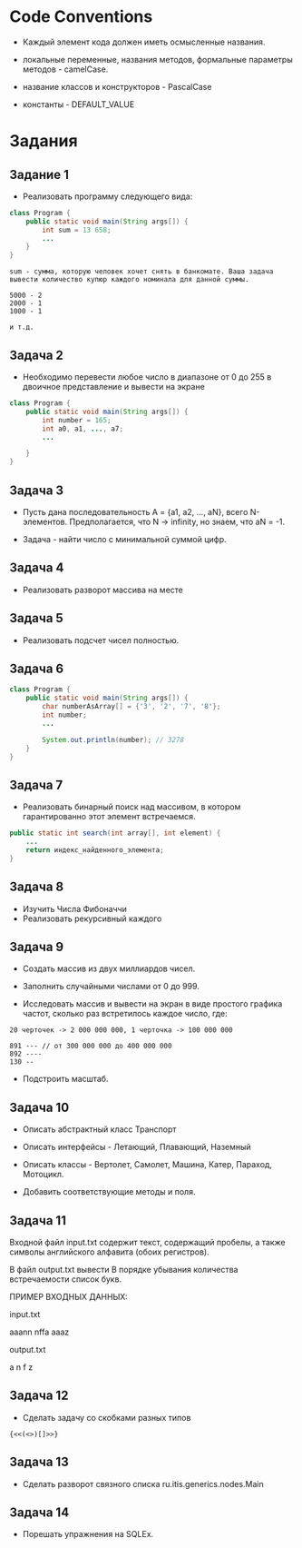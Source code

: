 # Code Conventions

* Каждый элемент кода должен иметь осмысленные названия.

* локальные переменные, названия методов, формальные параметры методов - camelCase.

* название классов и конструкторов - PascalCase

* константы - DEFAULT_VALUE

# Задания

## Задание 1

* Реализовать программу следующего вида:

```JAVA
class Program {
	public static void main(String args[]) {
		int sum = 13 658;
		...
	}
}
```

```
sum - сумма, которую человек хочет снять в банкомате. Ваша задача вывести количество купюр каждого номинала для данной суммы.

5000 - 2
2000 - 1
1000 - 1

и т.д.
```

## Задача 2

* Необходимо перевести любое число в диапазоне от 0 до 255 в двоичное представление и вывести на экране

```JAVA
class Program {
	public static void main(String args[]) {
		int number = 165;
		int a0, a1, ..., a7;
		...

	}
}
```

## Задача 3

* Пусть дана последовательность A = {a1, a2, ..., aN}, всего N-элементов. Предполагается, что N -> infinity, но знаем, что aN = -1.

* Задача - найти число с минимальной суммой цифр.

## Задача 4

* Реализовать разворот массива на месте

## Задача 5

* Реализовать подсчет чисел полностью.

## Задача 6

```JAVA
class Program {
	public static void main(String args[]) {
		char numberAsArray[] = {'3', '2', '7', '8'};
		int number;
		...

		System.out.println(number); // 3278
	}		 
}
```

## Задача 7

* Реализовать бинарный поиск над массивом, в котором гарантированно этот элемент встречаемся.

```JAVA
public static int search(int array[], int element) {
	...
	return индекс_найденного_элемента;
}
```

## Задача 8

* Изучить Числа Фибоначчи 
* Реализовать рекурсивный каждого

## Задача 9

* Создать массив из двух миллиардов чисел.
* Заполнить случайными числами от 0 до 999.

* Исследовать массив и вывести на экран в виде простого графика частот, сколько раз встретилось каждое число, где:

```
20 черточек -> 2 000 000 000, 1 черточка -> 100 000 000

891 --- // от 300 000 000 до 400 000 000
892 ----
130 --
``` 

* Подстроить масштаб.

## Задача 10

* Описать абстрактный класс Транспорт

* Описать интерфейсы - Летающий, Плавающий, Наземный

* Описать классы - Вертолет, Самолет, Машина, Катер, Параход, Мотоцикл.

* Добавить соответствующие методы и поля.

## Задача 11

Входной файл input.txt содержит текст, содержащий пробелы, а также символы английского алфавита (обоих регистров).

В файл output.txt вывести В порядке убывания количества встречаемости список букв.


ПРИМЕР ВХОДНЫХ ДАННЫХ:

input.txt

aaann nffa aaaz

output.txt

a
n
f
z

## Задача 12

* Сделать задачу со скобками разных типов

```
{<<(<>)[]>>}
```

## Задача 13

* Сделать разворот связного списка ru.itis.generics.nodes.Main

## Задача 14

* Порешать упражнения на SQLEx.